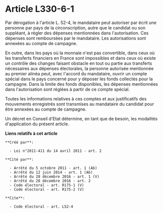 # Article L330-6-1

Par dérogation à l'article L. 52-4, le mandataire peut autoriser par écrit une personne par pays de la circonscription, autre
que le candidat ou son suppléant, à régler des dépenses mentionnées dans l'autorisation. Ces dépenses sont remboursées par le
mandataire. Les autorisations sont annexées au compte de campagne. 

En outre, dans les pays où la monnaie n'est pas convertible, dans ceux où les transferts financiers en France sont
impossibles et dans ceux où existe un contrôle des changes faisant obstacle en tout ou partie aux transferts nécessaires aux
dépenses électorales, la personne autorisée mentionnée au premier alinéa peut, avec l'accord du mandataire, ouvrir un compte
spécial dans le pays concerné pour y déposer les fonds collectés pour la campagne. Dans la limite des fonds disponibles, les
dépenses mentionnées dans l'autorisation sont réglées à partir de ce compte spécial. 

Toutes les informations relatives à ces comptes et aux justificatifs des mouvements enregistrés sont transmises au mandataire
du candidat pour être annexées au compte de campagne. 

Un décret en Conseil d'Etat détermine, en tant que de besoin, les modalités d'application du présent article.

**Liens relatifs à cet article**

	**Créé par**:

	  - Loi n°2011-411 du 14 avril 2011 - art. 2

	**Cité par**:

	  - Arrêté du 5 octobre 2011 - art. 1 (Ab)
	  - Arrêté du 12 juin 2014 - art. 1 (Ab)
	  - Arrêté du 28 décembre 2016 - art. 1 (V)
	  - Arrêté du 28 décembre 2016 - art. 2
	  - Code électoral - art. R175-1 (V)
	  - Code électoral - art. R175-2 (V)

	**Cite**:

	  - Code électoral - art. L52-4
